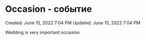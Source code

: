 # Occasion - событие

Created: June 15, 2022 7:04 PM
Updated: June 15, 2022 7:04 PM

Wedding is very important occasion